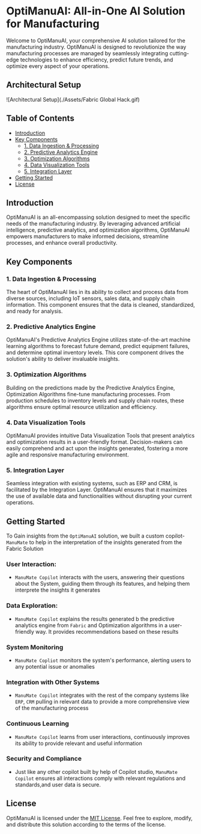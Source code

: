 # OptiManuAI: All-in-One AI Solution for Manufacturing

Welcome to OptiManuAI, your comprehensive AI solution tailored for the manufacturing industry. OptiManuAI is designed to revolutionize the way manufacturing processes are managed by seamlessly integrating cutting-edge technologies to enhance efficiency, predict future trends, and optimize every aspect of your operations.

## Architectural Setup
![Architectural Setup](./Assets/Fabric Global Hack.gif)
## Table of Contents
- [Introduction](#introduction)
- [Key Components](#key-components)
  - [1. Data Ingestion & Processing](#data-ingestion--processing)
  - [2. Predictive Analytics Engine](#predictive-analytics-engine)
  - [3. Optimization Algorithms](#optimization-algorithms)
  - [4. Data Visualization Tools](#data-visualization-tools)
  - [5. Integration Layer](#integration-layer)
- [Getting Started](#getting-started)
- [License](#license)

## Introduction

OptiManuAI is an all-encompassing solution designed to meet the specific needs of the manufacturing industry. By leveraging advanced artificial intelligence, predictive analytics, and optimization algorithms, OptiManuAI empowers manufacturers to make informed decisions, streamline processes, and enhance overall productivity.

## Key Components

### 1. Data Ingestion & Processing

The heart of OptiManuAI lies in its ability to collect and process data from diverse sources, including IoT sensors, sales data, and supply chain information. This component ensures that the data is cleaned, standardized, and ready for analysis.

### 2. Predictive Analytics Engine

OptiManuAI's Predictive Analytics Engine utilizes state-of-the-art machine learning algorithms to forecast future demand, predict equipment failures, and determine optimal inventory levels. This core component drives the solution's ability to deliver invaluable insights.

### 3. Optimization Algorithms

Building on the predictions made by the Predictive Analytics Engine, Optimization Algorithms fine-tune manufacturing processes. From production schedules to inventory levels and supply chain routes, these algorithms ensure optimal resource utilization and efficiency.

### 4. Data Visualization Tools

OptiManuAI provides intuitive Data Visualization Tools that present analytics and optimization results in a user-friendly format. Decision-makers can easily comprehend and act upon the insights generated, fostering a more agile and responsive manufacturing environment.

### 5. Integration Layer

Seamless integration with existing systems, such as ERP and CRM, is facilitated by the Integration Layer. OptiManuAI ensures that it maximizes the use of available data and functionalities without disrupting your current operations.


## Getting Started
To Gain insights from the `OptiManuAI` solution, we built a custom copilot- `ManuMate` to help in the interpretation of the insights generated from the Fabric Solution

### User Interaction: 
- `ManuMate Copilot` interacts with the users, answering their questions about the System, guiding them through its features, and helping them interprete the insights it generates

### Data Exploration:
- `ManuMate Copilot` explains the results generated b the predictive analytics engine from `Fabric` and Optimization algorithms in a user-friendly way. It provides recommendations based on these results

### System Monitoring
- `ManuMate Copliot` monitors the system's performance, alerting users to any potential issue or anomalies

### Integration with Other Systems
- `ManuMate Copilot` integrates with the rest of the company systems like `ERP`, `CRM` pulling in relevant data to provide a more comprehensive view of the manufacturing process

### Continuous Learning
- `ManuMate Copilot` learns from user interactions, continuously improves its ability to provide relevant and useful information

### Security and Compliance
- Just like any other copilot built by help of Copilot studio, `ManuMate Copilot` ensures all interactions comply with relevant regulations and standards,and user data is secure.

## License

OptiManuAI is licensed under the [MIT License](./LICENSE). Feel free to explore, modify, and distribute this solution according to the terms of the license.
